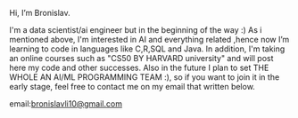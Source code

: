  Hi, I’m Bronislav.
 
 I'm a data scientist/ai engineer but in the beginning of the way :)
As i mentioned above, I'm interested in AI and everything related ,hence now I’m learning to code in languages like C,R,SQL and Java.
In addition, I'm taking an online courses such as "CS50 BY HARVARD university" and will post here my code and other successes.
Also in the future I plan to set THE WHOLE AN AI/ML PROGRAMMING TEAM :),
so if you want to join it in the early stage, feel free to contact me on my email that written below. 

email:bronislavli10@gmail.com
